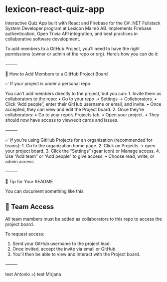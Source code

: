 # lexicon-react-quiz-app

Interactive Quiz App built with React and Firebase for the C# .NET Fullstack System Developer program at Lexicon Malmö AB. Implements Firebase authentication, Open Trivia API integration, and best practices in collaborative software development.

To add members to a GitHub Project, you’ll need to have the right permissions (owner or admin of the repo or org). Here’s how you can do it:

⸻

🚀 How to Add Members to a GitHub Project Board

✅ If your project is under a personal repo:

You can’t add members directly to the project, but you can: 1. Invite them as collaborators to the repo:
• Go to your repo → Settings → Collaborators.
• Click “Add people”, enter their GitHub username or email, and invite.
• Once accepted, they can view and edit the Project board. 2. Once they’re collaborators:
• Go to your repo’s Projects tab.
• Open your project.
• They should now have access to view/edit cards and issues.

⸻

✅ If you’re using GitHub Projects for an organization (recommended for teams): 1. Go to the organization home page. 2. Click on Projects → open your project board. 3. Click the “Settings” (gear icon) or Manage access. 4. Use “Add team” or “Add people” to give access.
• Choose read, write, or admin access.

⸻

📝 Tip for Your README

You can document something like this:

## 👥 Team Access

All team members must be added as collaborators to this repo to access the project board.

To request access:

1. Send your GitHub username to the project lead.
2. Once invited, accept the invite via email or GitHub.
3. You’ll then be able to view and interact with the Project board.

⸻

test Antonio =)
test Mirjana 